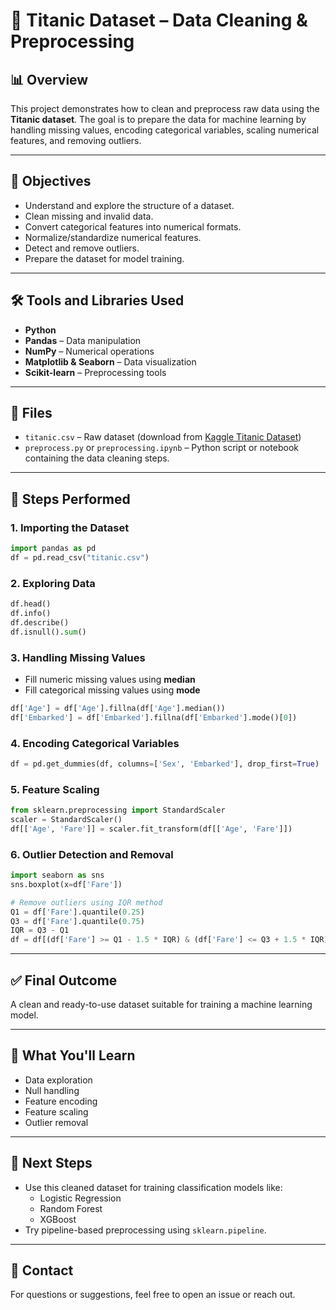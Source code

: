 
# 🚢 Titanic Dataset – Data Cleaning & Preprocessing

## 📊 Overview
This project demonstrates how to clean and preprocess raw data using the **Titanic dataset**. The goal is to prepare the data for machine learning by handling missing values, encoding categorical variables, scaling numerical features, and removing outliers.

---

## 🎯 Objectives
- Understand and explore the structure of a dataset.
- Clean missing and invalid data.
- Convert categorical features into numerical formats.
- Normalize/standardize numerical features.
- Detect and remove outliers.
- Prepare the dataset for model training.

---

## 🛠️ Tools and Libraries Used
- **Python**
- **Pandas** – Data manipulation
- **NumPy** – Numerical operations
- **Matplotlib & Seaborn** – Data visualization
- **Scikit-learn** – Preprocessing tools

---

## 📁 Files
- `titanic.csv` – Raw dataset (download from [Kaggle Titanic Dataset](https://www.kaggle.com/c/titanic/data))
- `preprocess.py` or `preprocessing.ipynb` – Python script or notebook containing the data cleaning steps.

---

## 🧪 Steps Performed

### 1. Importing the Dataset
```python
import pandas as pd
df = pd.read_csv("titanic.csv")
```

### 2. Exploring Data
```python
df.head()
df.info()
df.describe()
df.isnull().sum()
```

### 3. Handling Missing Values
- Fill numeric missing values using **median**
- Fill categorical missing values using **mode**
```python
df['Age'] = df['Age'].fillna(df['Age'].median())
df['Embarked'] = df['Embarked'].fillna(df['Embarked'].mode()[0])
```

### 4. Encoding Categorical Variables
```python
df = pd.get_dummies(df, columns=['Sex', 'Embarked'], drop_first=True)
```

### 5. Feature Scaling
```python
from sklearn.preprocessing import StandardScaler
scaler = StandardScaler()
df[['Age', 'Fare']] = scaler.fit_transform(df[['Age', 'Fare']])
```

### 6. Outlier Detection and Removal
```python
import seaborn as sns
sns.boxplot(x=df['Fare'])

# Remove outliers using IQR method
Q1 = df['Fare'].quantile(0.25)
Q3 = df['Fare'].quantile(0.75)
IQR = Q3 - Q1
df = df[(df['Fare'] >= Q1 - 1.5 * IQR) & (df['Fare'] <= Q3 + 1.5 * IQR)]
```

---

## ✅ Final Outcome
A clean and ready-to-use dataset suitable for training a machine learning model.

---

## 📘 What You'll Learn
- Data exploration
- Null handling
- Feature encoding
- Feature scaling
- Outlier removal

---

## 🚀 Next Steps
- Use this cleaned dataset for training classification models like:
  - Logistic Regression
  - Random Forest
  - XGBoost
- Try pipeline-based preprocessing using `sklearn.pipeline`.

---

## 📩 Contact
For questions or suggestions, feel free to open an issue or reach out.
